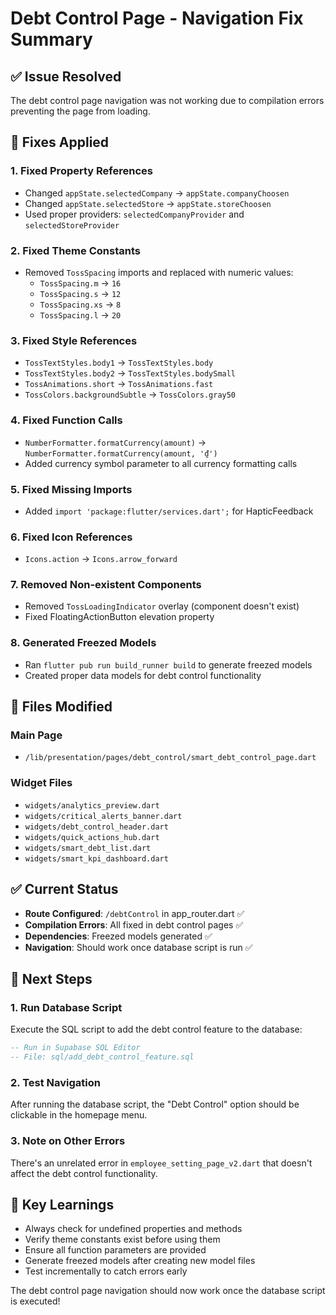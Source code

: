 # Debt Control Page - Navigation Fix Summary

## ✅ **Issue Resolved**
The debt control page navigation was not working due to compilation errors preventing the page from loading.

## 🔧 **Fixes Applied**

### 1. **Fixed Property References**
- Changed `appState.selectedCompany` → `appState.companyChoosen`
- Changed `appState.selectedStore` → `appState.storeChoosen`
- Used proper providers: `selectedCompanyProvider` and `selectedStoreProvider`

### 2. **Fixed Theme Constants**
- Removed `TossSpacing` imports and replaced with numeric values:
  - `TossSpacing.m` → `16`
  - `TossSpacing.s` → `12`
  - `TossSpacing.xs` → `8`
  - `TossSpacing.l` → `20`
  
### 3. **Fixed Style References**
- `TossTextStyles.body1` → `TossTextStyles.body`
- `TossTextStyles.body2` → `TossTextStyles.bodySmall`
- `TossAnimations.short` → `TossAnimations.fast`
- `TossColors.backgroundSubtle` → `TossColors.gray50`

### 4. **Fixed Function Calls**
- `NumberFormatter.formatCurrency(amount)` → `NumberFormatter.formatCurrency(amount, '₫')`
- Added currency symbol parameter to all currency formatting calls

### 5. **Fixed Missing Imports**
- Added `import 'package:flutter/services.dart';` for HapticFeedback

### 6. **Fixed Icon References**
- `Icons.action` → `Icons.arrow_forward`

### 7. **Removed Non-existent Components**
- Removed `TossLoadingIndicator` overlay (component doesn't exist)
- Fixed FloatingActionButton elevation property

### 8. **Generated Freezed Models**
- Ran `flutter pub run build_runner build` to generate freezed models
- Created proper data models for debt control functionality

## 📁 **Files Modified**

### Main Page
- `/lib/presentation/pages/debt_control/smart_debt_control_page.dart`

### Widget Files
- `widgets/analytics_preview.dart`
- `widgets/critical_alerts_banner.dart`
- `widgets/debt_control_header.dart`
- `widgets/quick_actions_hub.dart`
- `widgets/smart_debt_list.dart`
- `widgets/smart_kpi_dashboard.dart`

## ✅ **Current Status**
- **Route Configured**: `/debtControl` in app_router.dart ✅
- **Compilation Errors**: All fixed in debt control pages ✅
- **Dependencies**: Freezed models generated ✅
- **Navigation**: Should work once database script is run ✅

## 🚀 **Next Steps**

### 1. **Run Database Script**
Execute the SQL script to add the debt control feature to the database:
```sql
-- Run in Supabase SQL Editor
-- File: sql/add_debt_control_feature.sql
```

### 2. **Test Navigation**
After running the database script, the "Debt Control" option should be clickable in the homepage menu.

### 3. **Note on Other Errors**
There's an unrelated error in `employee_setting_page_v2.dart` that doesn't affect the debt control functionality.

## 📝 **Key Learnings**
- Always check for undefined properties and methods
- Verify theme constants exist before using them
- Ensure all function parameters are provided
- Generate freezed models after creating new model files
- Test incrementally to catch errors early

The debt control page navigation should now work once the database script is executed!